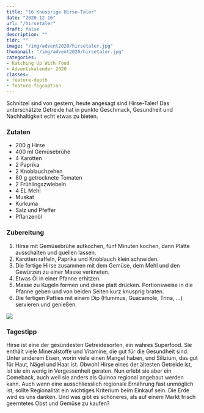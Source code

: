 ```yaml
---
title: "16 Knusprige Hirse-Taler"
date: "2020-12-16"
url: "/hirsetaler"
draft: false
description: ""
tldr: ""
image: "/img/advent2020/hirsetaler.jpg"
thumbnail: "/img/advent2020/hirsetaler.jpg"
categories:
- Katching Up With Food
- Adventskalender 2020
classes: 
- feature-depth
- feature-figcaption
---
```

Schnitzel sind von gestern, heute angesagt sind Hirse-Taler! Das unterschätzte Getreide hat in punkto Geschmack, Gesundheit und Nachhaltigkeit echt etwas zu bieten.

<!--more-->

### Zutaten

- 200 g Hirse
- 400 ml Gemüsebrühe
- 4 Karotten
- 2 Paprika
- 2 Knoblauchzehen
- 80 g getrocknete Tomaten
- 2 Frühlingszwiebeln
- 4 EL Mehl
- Muskat
- Kurkuma
- Salz und Pfeffer
- Pflanzenöl


### Zubereitung

1. Hirse mit Gemüsebrühe aufkochen, fünf Minuten kochen, dann Platte ausschalten und quellen lassen.
2. Karotten raffeln, Paprika und Knoblauch klein schneiden.
3. Die fertige Hirse zusammen mit dem Gemüse, dem Mehl und den Gewürzen zu einer Masse verkneten.
4. Etwas Öl in einer Pfanne erhitzen.
5. Masse zu Kugeln formen und diese platt drücken. Portionsweise in die Pfanne geben und von beiden Seiten kurz knusprig braten.
6. Die fertigen Patties mit einem Dip (Hummus, Guacamole, Trina, ...) servieren und genießen.


![](/img/advent2020/hirsetaler.jpg)

### Tagestipp
Hirse ist eine der gesündesten Getreidesorten, ein wahres Superfood. Sie enthält viele Mineralstoffe und Vitamine, die gut für die Gesundheit sind. Unter anderem Eisen, worin viele einen Mangel haben, und Silizium, das gut für Haut, Nägel und Haar ist. Obwohl Hirse eines der ältesten Getreide ist, ist sie ein wenig in Vergessenheit geraten. Nun erlebt sie aber ein Comeback, auch weil sie anders als Quinoa regional angebaut werden kann. Auch wenn eine ausschliesslich regionale Ernährung fast unmöglich ist, sollte Regionalität ein wichtiges Kriterium beim Einkauf sein. Die Erde wird es uns danken. Und was gibt es schöneres, als auf einem Markt frisch geerntetes Obst und Gemüse zu kaufen?